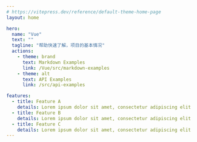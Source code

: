 ```yaml
---
# https://vitepress.dev/reference/default-theme-home-page
layout: home

hero:
  name: "Vue"
  text: ""
  tagline: "帮助快速了解，项目的基本情况"
  actions:
    - theme: brand
      text: Markdown Examples
      link: /Vue/src/markdown-examples
    - theme: alt
      text: API Examples
      link: /src/api-examples

features:
  - title: Feature A
    details: Lorem ipsum dolor sit amet, consectetur adipiscing elit
  - title: Feature B
    details: Lorem ipsum dolor sit amet, consectetur adipiscing elit
  - title: Feature C
    details: Lorem ipsum dolor sit amet, consectetur adipiscing elit
---
```


